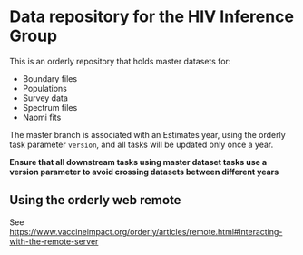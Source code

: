 # Data repository for the HIV Inference Group

This is an orderly repository that holds master datasets for:
* Boundary files
* Populations
* Survey data
* Spectrum files
* Naomi fits

The master branch is associated with an Estimates year, using the orderly task parameter `version`, and all tasks will be updated only once a year.

**Ensure that all downstream tasks using master dataset tasks use a version parameter to avoid crossing datasets between different years**

## Using the orderly web remote

See https://www.vaccineimpact.org/orderly/articles/remote.html#interacting-with-the-remote-server
